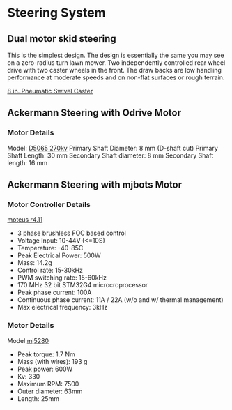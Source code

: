 # Steering System

## Dual motor skid steering

This is the simplest design. The design is essentially the same you may see on a zero-radius turn lawn mower. Two independently controlled rear wheel drive with two caster wheels in the front. The draw backs are low handling performance at moderate speeds and on non-flat surfaces or rough terrain.

[8 in. Pneumatic Swivel Caster](https://www.harborfreight.com/material-handling/tires-casters/swivel-casters/8-inch-pneumatic-swivel-caster-42485.html)
## Ackermann Steering with Odrive Motor

### Motor Details
Model: [D5065 270kv](https://shop.odriverobotics.com/products/odrive-custom-motor-d5065)
Primary Shaft Diameter: 8 mm (D-shaft cut)
Primary Shaft Length: 30 mm
Secondary Shaft diameter: 8 mm
Secondary Shaft length: 16 mm
## Ackermann Steering with mjbots Motor

### Motor Controller Details
[moteus r4.11](https://mjbots.com/products/moteus-r4-11)
- 3 phase brushless FOC based control
- Voltage Input: 10-44V (<=10S)
- Temperature: -40-85C
- Peak Electrical Power: 500W
- Mass: 14.2g
- Control rate: 15-30kHz
- PWM switching rate: 15-60kHz
- 170 MHz 32 bit STM32G4 microcroprocessor
- Peak phase current: 100A
- Continuous phase current: 11A / 22A (w/o and w/ thermal management)
- Max electrical frequency: 3kHz
### Motor Details
Model:[mj5280](https://mjbots.com/products/mj5208)
- Peak torque: 1.7 Nm
- Mass (with wires): 193 g
- Peak power: 600W
- Kv: 330
- Maximum RPM: 7500
- Outer diameter: 63mm
- Length: 25mm

